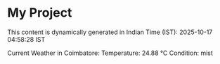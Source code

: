# My Project

This content is dynamically generated in Indian Time (IST): 2025-10-17 04:58:28 IST


Current Weather in Coimbatore:
Temperature: 24.88 °C
Condition: mist
